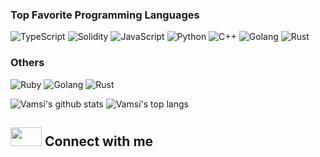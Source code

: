<!--
**sniper365/sniper365** is a ✨ _special_ ✨ repository because its `README.md` (this file) appears on your GitHub profile.

Here are some ideas to get you started:

- 🔭 I’m currently working on ...
- 🌱 I’m currently learning ...
- 👯 I’m looking to collaborate on ...
- 🤔 I’m looking for help with ...
- 💬 Ask me about ...
- 📫 How to reach me: ...
- 😄 Pronouns: ...
- ⚡ Fun fact: Badminton
 


-->
### Top Favorite Programming Languages
![TypeScript](https://img.shields.io/badge/TypeScript-007ACC?style=for-the-badge&logo=typescript&logoColor=white)
![Solidity](https://img.shields.io/badge/Solidity-e6e6e6?style=for-the-badge&logo=solidity&logoColor=black)
![JavaScript](https://img.shields.io/badge/JavaScript-F7DF1E?style=for-the-badge&logo=javascript&logoColor=black)
![Python](https://img.shields.io/badge/Python-3776AB?style=for-the-badge&logo=python&logoColor=white)
![C++](https://img.shields.io/badge/C%2B%2B-00599C?style=for-the-badge&logo=c%2B%2B&logoColor=white)
![Golang](https://img.shields.io/badge/Go-00ADD8?style=for-the-badge&logo=go&logoColor=white)
![Rust](https://img.shields.io/badge/Rust-000000?style=for-the-badge&logo=rust&logoColor=white)
### Others
![Ruby](https://img.shields.io/badge/Ruby-33599C?style=for-the-badge&logo=c%2B%2B&logoColor=white)
![Golang](https://img.shields.io/badge/Go-00ADD8?style=for-the-badge&logo=go&logoColor=white)
![Rust](https://img.shields.io/badge/Rust-000000?style=for-the-badge&logo=rust&logoColor=white)
<!--
![Artem's github stats](https://github-readme-stats.vercel.app/api?username=sniper365&count_private=true&show_icons=true) 
![Artem's github stats](https://github-readme-stats.vercel.app/api/top-langs/?username=sniper365&theme=blue-green)
!Pro

-->


![Vamsi's github stats](https://github-readme-stats.vercel.app/api?username=sniper365&count_private=true&show_icons=true&bg_color=DEG,5A2B7A,9D1B27,A57434&title_color=FFFFFF&text_color=FFFFFF&border_color=000000&layout=compact&include_all_commits=true&line_height=20&card_width=350)
![Vamsi's top langs](https://github-readme-stats.vercel.app/api/top-langs/?username=sniper365&hide=Roff&bg_color=DEG,5A2B7A,9D1B27,A57434&title_color=FFFFFF&text_color=FFFFFF&border_color=000000&layout=compact&include_all_commits=true&count_private=true&card_width=350) 


<h2> <img src='https://raw.githubusercontent.com/rahulbanerjee26/githubProfileReadmeGenerator/main/gifs/handShake.gif' width="50px" height=30px> Connect with me  </h2>

